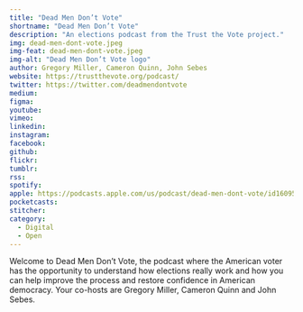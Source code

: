 ```yaml
---
title: "Dead Men Don’t Vote"
shortname: "Dead Men Don’t Vote"
description: "An elections podcast from the Trust the Vote project."
img: dead-men-dont-vote.jpeg
img-feat: dead-men-dont-vote.jpeg
img-alt: "Dead Men Don’t Vote logo"
author: Gregory Miller, Cameron Quinn, John Sebes
website: https://trustthevote.org/podcast/
twitter: https://twitter.com/deadmendontvote
medium: 
figma: 
youtube: 
vimeo: 
linkedin: 
instagram: 
facebook: 
github: 
flickr: 
tumblr: 
rss: 
spotify: 
apple: https://podcasts.apple.com/us/podcast/dead-men-dont-vote/id1609539206
pocketcasts: 
stitcher: 
category:
  - Digital
  - Open
---
```


Welcome to Dead Men Don’t Vote, the podcast where the American voter has the opportunity to understand how elections really work and how you can help improve the process and restore confidence in American democracy. Your co-hosts are Gregory Miller, Cameron Quinn and John Sebes.